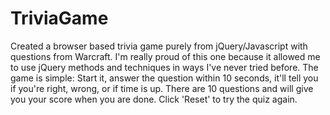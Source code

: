 # TriviaGame
Created a browser based trivia game purely from jQuery/Javascript with questions from Warcraft. I'm really proud of this one because it allowed me to use jQuery methods and techniques in ways I've never tried before. The game is simple: Start it,
answer the question within 10 seconds, it'll tell you if you're right, wrong, or if time is up. There are 10 questions and will give you your score when you are done. Click 'Reset' to try the quiz again.




